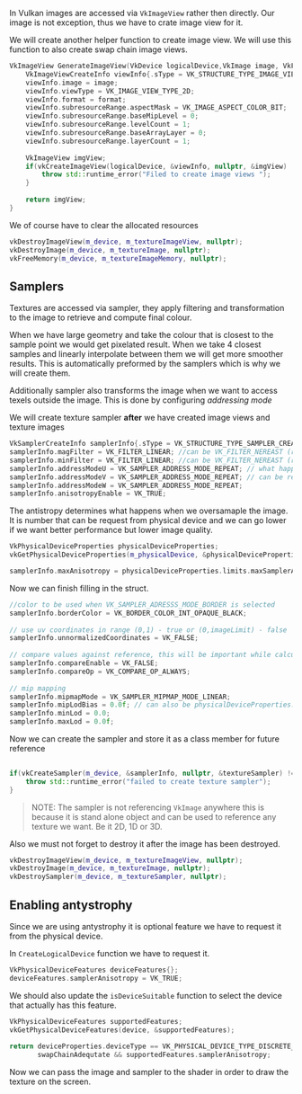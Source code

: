 
In Vulkan images are accessed via `VkImageView` rather then directly. Our image is not exception, thus we have to crate image view for it.

We will create another helper function to create image view. We will use this function to also create swap chain image views.

```c++
VkImageView GenerateImageView(VkDevice logicalDevice,VkImage image, VkFormat format = VK_FORMAT_R8G8B8A8_SRGB) {  
    VkImageViewCreateInfo viewInfo{.sType = VK_STRUCTURE_TYPE_IMAGE_VIEW_CREATE_INFO};  
    viewInfo.image = image;  
    viewInfo.viewType = VK_IMAGE_VIEW_TYPE_2D;  
    viewInfo.format = format;  
    viewInfo.subresourceRange.aspectMask = VK_IMAGE_ASPECT_COLOR_BIT;  
    viewInfo.subresourceRange.baseMipLevel = 0;  
    viewInfo.subresourceRange.levelCount = 1;  
    viewInfo.subresourceRange.baseArrayLayer = 0;  
    viewInfo.subresourceRange.layerCount = 1;  
  
    VkImageView imgView;  
    if(vkCreateImageView(logicalDevice, &viewInfo, nullptr, &imgView) != VK_SUCCESS) {  
        throw std::runtime_error("Filed to create image views ");  
    }  
  
    return imgView;  
}
```

We of course have to clear the allocated resources

```c++
vkDestroyImageView(m_device, m_textureImageView, nullptr);  
vkDestroyImage(m_device, m_textureImage, nullptr);  
vkFreeMemory(m_device, m_textureImageMemory, nullptr);
```

## Samplers

Textures are accessed via sampler, they apply filtering and transformation to the image to retrieve and compute final colour.

When we have large geometry and take the colour that is closest to the sample point we would get pixelated result. When we take 4 closest samples and linearly interpolate between them we will get more smoother results. This is automatically preformed by the samplers which is why we will create them.

Additionally sampler also transforms the image when we want to access texels outside the image. This is done by configuring *addressing mode*

We will create texture sampler **after** we have created image views and texture images 

```c++
VkSamplerCreateInfo samplerInfo{.sType = VK_STRUCTURE_TYPE_SAMPLER_CREATE_INFO};  
samplerInfo.magFilter = VK_FILTER_LINEAR; //can be VK_FILTER_NEREAST (resutls in pixelatino)  
samplerInfo.minFilter = VK_FILTER_LINEAR; //can be VK_FILTER_NEREAST (resutls in pixelatino)  
samplerInfo.addressModeU = VK_SAMPLER_ADDRESS_MODE_REPEAT; // what happens when we attemp to sample where there are not pixels  
samplerInfo.addressModeV = VK_SAMPLER_ADDRESS_MODE_REPEAT; // can be repeat, clamp to eadge or clamp to border  
samplerInfo.addressModeW = VK_SAMPLER_ADDRESS_MODE_REPEAT;  
samplerInfo.anisotropyEnable = VK_TRUE;
```

The antistropy determines what happens when we oversamaple the image. It is number that can be request from physical device and we can go lower if we want better performance but lower image quality.

```c++
VkPhysicalDeviceProperties physicalDeviceProperties;  
vkGetPhysicalDeviceProperties(m_physicalDevice, &physicalDeviceProperties);  ň

samplerInfo.maxAnisotropy = physicalDeviceProperties.limits.maxSamplerAnisotropy;
```

Now we can finish filling in the struct.

```c++
//color to be used when VK_SAMPLER_ADRESSS_MODE_BORDER is selected  
samplerInfo.borderColor = VK_BORDER_COLOR_INT_OPAQUE_BLACK;  
  
// use uv coordinates in range (0,1) - true or (0,imageLimit) - false  
samplerInfo.unnormalizedCoordinates = VK_FALSE;  
  
// compare values against reference, this will be important while calculating PCF shadow  
samplerInfo.compareEnable = VK_FALSE;  
samplerInfo.compareOp = VK_COMPARE_OP_ALWAYS;  
  
// mip mapping  
samplerInfo.mipmapMode = VK_SAMPLER_MIPMAP_MODE_LINEAR;  
samplerInfo.mipLodBias = 0.0f; // can also be physicalDeviceProperties.limits.maxSamplerLodBias  
samplerInfo.minLod = 0.0; 
samplerInfo.maxLod = 0.0f; 
```

Now we can create the sampler and store it as a class member for future reference 

```c++
  
if(vkCreateSampler(m_device, &samplerInfo, nullptr, &textureSampler) != VK_SUCCESS) {  
    throw std::runtime_error("failed to create texture sampler");  
}
```

> NOTE: The sampler is not referencing `VkImage` anywhere this is because it is stand alone object and can be used to reference any texture we want. Be it 2D, 1D or 3D.

Also we must not forget to destroy it after the image has been destroyed.

```c++
vkDestroyImageView(m_device, m_textureImageView, nullptr);  
vkDestroyImage(m_device, m_textureImage, nullptr);  
vkDestroySampler(m_device, m_textureSampler, nullptr);
```

## Enabling antystrophy

Since we are using antystrophy it is optional feature we have to request it from the physical device.

In `CreateLogicalDevice` function we have to request it. 

```c++
VkPhysicalDeviceFeatures deviceFeatures{};  
deviceFeatures.samplerAnisotropy = VK_TRUE;
```

We should also update the `isDeviceSuitable` function to select the device that actually has this feature. 

```c++
VkPhysicalDeviceFeatures supportedFeatures;  
vkGetPhysicalDeviceFeatures(device, &supportedFeatures);  
  
return deviceProperties.deviceType == VK_PHYSICAL_DEVICE_TYPE_DISCRETE_GPU && indices.isComplete() &&  
       swapChainAdequtate && supportedFeatures.samplerAnisotropy;
```

Now we can pass the image and sampler to the shader in order to draw the texture on the screen.

